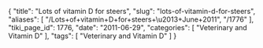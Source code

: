 {
    "title": "Lots of vitamin D for steers",
    "slug": "lots-of-vitamin-d-for-steers",
    "aliases": [
        "/Lots+of+vitamin+D+for+steers+\u2013+June+2011",
        "/1776"
    ],
    "tiki_page_id": 1776,
    "date": "2011-06-29",
    "categories": [
        "Veterinary and Vitamin D"
    ],
    "tags": [
        "Veterinary and Vitamin D"
    ]
}